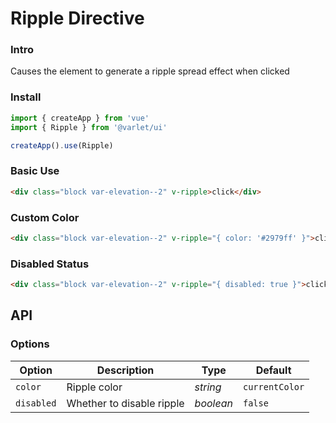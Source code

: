 # Ripple Directive

### Intro
Causes the element to generate a ripple spread effect when clicked

### Install

```js
import { createApp } from 'vue'
import { Ripple } from '@varlet/ui'

createApp().use(Ripple)
```

### Basic Use

```html
<div class="block var-elevation--2" v-ripple>click</div>
```

### Custom Color

```html
<div class="block var-elevation--2" v-ripple="{ color: '#2979ff' }">click</div>
```

### Disabled Status

```html
<div class="block var-elevation--2" v-ripple="{ disabled: true }">click</div>
```

## API

### Options

| Option | Description | Type | Default | 
| --- | --- | --- | --- | 
| `color` | Ripple color | _string_ | `currentColor` |
| `disabled` | Whether to disable ripple | _boolean_ | `false` |

